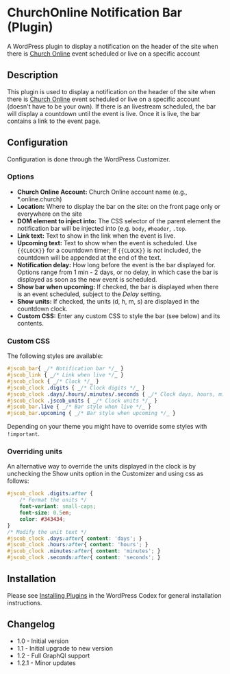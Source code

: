 # ChurchOnline Notification Bar (Plugin)

A WordPress plugin to display a notification on the header of the site when there is [Church Online](https://online.church) event scheduled or live on a specific account 

## Description

This plugin is used to display a notification on the header of the site when there is [Church Online](https://online.church) event scheduled or live on a specific account (doesn't have to be your own). If there is an livestream scheduled, the bar will display a countdown until the event is live. Once it is live, the bar contains a link to the event page. 

## Configuration

Configuration is done through the WordPress Customizer. 

### Options 
* **Church Online Account:** Church Online account name (e.g., *.online.church)
* **Location:** Where to display the bar on the site: on the front page only or everywhere on the site
* **DOM element to inject into:** The CSS selector of the parent element the notification bar will be injected into (e.g. `body`, `#header`, `.top`.
* **Link text:** Text to show in the link when the event is live. 
* **Upcoming text:** Text to show when the event is scheduled. Use `{{CLOCK}}` for a countdown timer; If `{{CLOCK}}` is not included, the countdown will be appended at the end of the text. 
* **Notification delay:** How long before the event is the bar displayed for. Options range from 1 min - 2 days, or no delay, in which case the bar is displayed as soon as the new event is scheduled.
* **Show bar when upcoming:** If checked, the bar is displayed when there is an event scheduled, subject to the *Delay* setting.
* **Show units:** If checked, the units (d, h, m, s) are displayed in the countdown clock.  
* **Custom CSS:** Enter any custom CSS to style the bar (see below) and its contents.

### Custom CSS

The following styles are available:
```css
#jscob_bar{ _/* Notification bar */_ }
#jscob_link { _/* Link when live */_ }
#jscob_clock { _/* Clock */_ }
#jscob_clock .digits { _/* Clock digits */_ }
#jscob_clock .days/.hours/.minutes/.seconds { _/* Clock days, hours, minutes, seconds */_ }
#jscob_clock .jscob_units { _/* Clock units */_ }
#jscob_bar.live { _/* Bar style when live */_ }
#jscob_bar.upcoming { _/* Bar style when upcoming */_ }
```

Depending on your theme you might have to override some styles with `!important`. 

### Overriding units
An alternative way to override the units displayed in the clock is by unchecking the Show units option in the Customizer and using css as follows:
```css
#jscob_clock .digits:after { 
	/* Format the units */
	font-variant: small-caps;
	font-size: 0.5em;
	color: #343434;
}
/* Modify the unit text */
#jscob_clock .days:after{ content: 'days'; }
#jscob_clock .hours:after{ content: 'hours'; }
#jscob_clock .minutes:after{ content: 'minutes'; }
#jscob_clock .seconds:after{ content: 'seconds'; }
```

## Installation

Please see [Installing Plugins](http://codex.wordpress.org/Managing_Plugins#Installing_Plugins) in the WordPress Codex for general installation instructions.


## Changelog

* 1.0   - Initial version
* 1.1 	- Initial upgrade to new version 
* 1.2 	- Full GraphQl support
* 1.2.1 - Minor updates